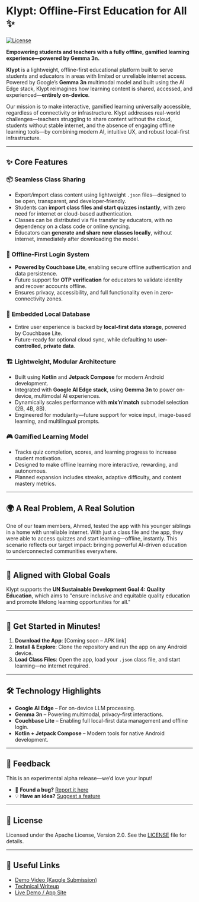 # Klypt: Offline-First Education for All ✨

[![License](https://img.shields.io/badge/License-Apache%202.0-blue.svg)](LICENSE)

**Empowering students and teachers with a fully offline, gamified learning experience—powered by Gemma 3n.**

**Klypt** is a lightweight, offline-first educational platform built to serve students and educators in areas with limited or unreliable internet access. Powered by Google’s **Gemma 3n** multimodal model and built using the AI Edge stack, Klypt reimagines how learning content is shared, accessed, and experienced—**entirely on-device**.

Our mission is to make interactive, gamified learning universally accessible, regardless of connectivity or infrastructure. Klypt addresses real-world challenges—teachers struggling to share content without the cloud, students without stable internet, and the absence of engaging offline learning tools—by combining modern AI, intuitive UX, and robust local-first infrastructure.

---

## ✨ Core Features

### 📦 Seamless Class Sharing

* Export/import class content using lightweight `.json` files—designed to be open, transparent, and developer-friendly.
* Students can **import class files and start quizzes instantly**, with zero need for internet or cloud-based authentication.
* Classes can be distributed via file transfer by educators, with no dependency on a class code or online syncing.
* Educators can **generate and share new classes locally**, without internet, immediately after downloading the model.

### 🔐 Offline-First Login System

* **Powered by Couchbase Lite**, enabling secure offline authentication and data persistence.
* Future support for **OTP verification** for educators to validate identity and recover accounts offline.
* Ensures privacy, accessibility, and full functionality even in zero-connectivity zones.

### 💾 Embedded Local Database

* Entire user experience is backed by **local-first data storage**, powered by Couchbase Lite.
* Future-ready for optional cloud sync, while defaulting to **user-controlled, private data**.

### 🏗️ Lightweight, Modular Architecture

* Built using **Kotlin** and **Jetpack Compose** for modern Android development.
* Integrated with **Google AI Edge stack**, using **Gemma 3n** to power on-device, multimodal AI experiences.
* Dynamically scales performance with **mix’n’match** submodel selection (2B, 4B, 8B).
* Engineered for modularity—future support for voice input, image-based learning, and multilingual prompts.

### 🎮 Gamified Learning Model

* Tracks quiz completion, scores, and learning progress to increase student motivation.
* Designed to make offline learning more interactive, rewarding, and autonomous.
* Planned expansion includes streaks, adaptive difficulty, and content mastery metrics.

---

## 🌍 A Real Problem, A Real Solution

One of our team members, Ahmed, tested the app with his younger siblings in a home with unreliable internet. With just a class file and the app, they were able to access quizzes and start learning—offline, instantly. This scenario reflects our target impact: bringing powerful AI-driven education to underconnected communities everywhere.

---

## 🎯 Aligned with Global Goals

Klypt supports the **UN Sustainable Development Goal 4: Quality Education**, which aims to "ensure inclusive and equitable quality education and promote lifelong learning opportunities for all."

---

## 🏁 Get Started in Minutes!

1. **Download the App**: [Coming soon – APK link]
2. **Install & Explore**: Clone the repository and run the app on any Android device.
3. **Load Class Files**: Open the app, load your `.json` class file, and start learning—no internet required.

---

## 🛠️ Technology Highlights

* **Google AI Edge** – For on-device LLM processing.
* **Gemma 3n** – Powering multimodal, privacy-first interactions.
* **Couchbase Lite** – Enabling full local-first data management and offline login.
* **Kotlin + Jetpack Compose** – Modern tools for native Android development.

---

## 🤝 Feedback

This is an experimental alpha release—we’d love your input!

* 🐞 **Found a bug?** [Report it here](https://github.com/yourusername/klypt/issues/new?assignees=&labels=bug&template=bug_report.md&title=%5BBUG%5D)
* 💡 **Have an idea?** [Suggest a feature](https://github.com/yourusername/klypt/issues/new?assignees=&labels=enhancement&template=feature_request.md&title=%5BFEATURE%5D)

---

## 📄 License

Licensed under the Apache License, Version 2.0. See the [LICENSE](LICENSE) file for details.

---

## 🔗 Useful Links

* [Demo Video (Kaggle Submission)](https://your-demo-video-link.com)
* [Technical Writeup](https://your-writeup-link.com)
* [Live Demo / App Site](https://your-app-demo-link.com)
